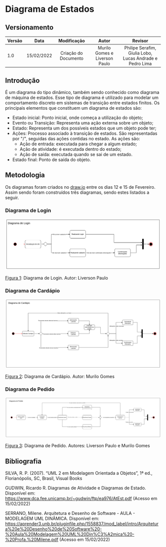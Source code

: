 # Diagrama de Estados

## Versionamento

| Versão |    Data    |     Modificação      |   Autor    |     Revisor     |
| ------ | :--------: | :------------------: | :--------: | :-------------: |
| 1.0    | 15/02/2022 | Criação do Documento | Murilo Gomes e Liverson Paulo | Philipe Serafim, Giulia Lobo, Lucas Andrade e Pedro Lima |
## Introdução

É um diagrama do tipo dinâmico, também sendo conhecido como diagrama de máquina de estados. Esse tipo de diagrama é utilizado para modelar um comportamento discreto em sistemas de transição entre estados finitos. Os principais elementos que constituem um diagrama de estados são:

* Estado inicial: Ponto inicial, onde começa a utilização do objeto;
* Evento ou Transição: Representa uma ação externa sobre um objeto;
* Estado: Representa um dos possíveis estados que um objeto pode ter;
* Ações: Processo associado à transição de estados. São representadas por "/", seguidas das ações contidas no estado. As ações são:
    * Ação de entrada: executada para chegar a algum estado;
    * Ação de atividade: é executada dentro do estado;
    * Ação de saída: executada quando se sai de um estado.
* Estado final: Ponto de saída do objeto.


## Metodologia

Os diagramas foram criados no [draw.io](https://app.diagrams.net/) entre os dias 12 e 15 de Fevereiro.
Assim sendo foram construídos três diagramas, sendo estes listados a seguir.

### Diagrama de Login
![Diagrama de Login](../../assets/images/diagrama-de-estados-login.png)
<figcaption><a href="../../assets/images/diagrama-de-estados-login.png">Figura 1</a>: Diagrama de Login. Autor: Liverson Paulo</figcaption>

### Diagrama de Cardápio
![Diagrama de Cardápio](../../assets/images/diagrama-de-estados-cardapio.png)
<figcaption><a href="../../assets/images/diagrama-de-estados-cardapio.png">Figura 2</a>: Diagrama de Cardápio. Autor: Murilo Gomes</figcaption>

### Diagrama de Pedido
![Diagrama de Pedido](../../assets/images/diagrama-de-estados-pedido.png)
<figcaption><a href="../../assets/images/diagrama-de-estados-pedido.png">Figura 3</a>: Diagrama de Pedido. Autores: Liverson Paulo e Murilo Gomes</figcaption>

## Bibliografia

SILVA, R. P. (2007). “UML 2 em Modelagem Orientada a Objetos”, 1ª ed., Florianópolis, SC, Brasil, Visual Books

GUDWIN, Ricardo R. Diagramas de Atividade e Diagramas de Estado. Disponível em: https://www.dca.fee.unicamp.br/~gudwin/ftp/ea976/AtEst.pdf (Acesso em 15/02/2022)

SERRANO, Milene. Arquitetura e Desenho de Software - AULA - MODELAGEM UML DINÂMICA. Disponível em: https://aprender3.unb.br/pluginfile.php/1558837/mod_label/intro/Arquitetura%20e%20Desenho%20de%20Software%20-%20Aula%20Modelagem%20UML%20Din%C3%A2mica%20-%20Profa.%20Milene.pdf (Acesso em 15/02/2022)

